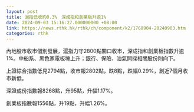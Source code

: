 ```yaml
---
layout: post
title: 滬指低收約0.3%　深成指和創業板升逾1%
date: 2024-09-03 15:16:27.000000000 +08:00
link: https://news.rthk.hk/rthk/ch/component/k2/1768904-20240903.htm
categories: rthk
---
```


內地股市收市個別發展，滬指力守2800點關口收市，深成指和創業板指數升逾1%。中船系、黑色家電板塊上升；銀行、保險、油氣開採相關股份則向下。

上證綜合指數低見2794點，收市報2802點，跌8點，跌幅0.29%，創近7個月收市新低。

深證成份指數報8268點，升95點，升幅1.17%。

創業板指數報1556點，升19點，升幅1.26%。
